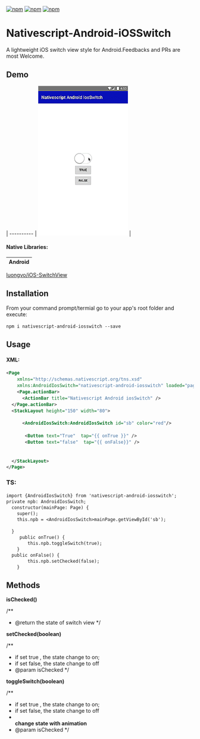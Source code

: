 [![npm](https://img.shields.io/npm/v/nativescript-number-progressbar.svg)](https://www.npmjs.com/package/nativescript-number-progressbar)
[![npm](https://img.shields.io/npm/l/nativescript-number-progressbar.svg)](https://www.npmjs.com/package/nativescript-number-progressbar)
[![npm](https://img.shields.io/npm/dt/nativescript-number-progressbar.svg?label=npm%20d%2fls)](https://www.npmjs.com/package/nativescript-number-progressbar)

# Nativescript-Android-iOSSwitch 
A lightweight iOS switch view style for Android.Feedbacks and PRs are most Welcome.

## Demo


 | 
---------- | 
![alt text](screenshots/insta.gif) | 

#### Native Libraries: 
Android | 
---------- | 
[luongvo/iOS-SwitchView](https://github.com/luongvo/iOS-SwitchView) 

## Installation
From your command prompt/termial go to your app's root folder and execute:

`npm i nativescript-android-iosswitch --save`

## Usage
#### XML:
```XML
<Page 
    xmlns="http://schemas.nativescript.org/tns.xsd" 
    xmlns:AndroidIosSwitch="nativescript-android-iosswitch" loaded="pageLoaded"> 
    <Page.actionBar>
      <ActionBar title="Nativescript Android iosSwitch" />
  </Page.actionBar>
  <StackLayout height="150" width="80">
   
      <AndroidIosSwitch:AndroidIosSwitch id="sb" color="red"/>
      
       <Button text="True"  tap="{{ onTrue }}" />
       <Button text="false"  tap="{{ onFalse}}" />
      
        
  </StackLayout>
</Page>

```

### TS:
```TS
import {AndroidIosSwitch} from 'nativescript-android-iosswitch';
private npb: AndroidIosSwitch;
  constructor(mainPage: Page) {
    super();
    this.npb = <AndroidIosSwitch>mainPage.getViewById('sb');

  }
     public onTrue() {
        this.npb.toggleSwitch(true);
    }
  public onFalse() {
        this.npb.setChecked(false);
    }

```




## Methods

**isChecked()**

/**
  * @return the state of switch view
  */
  
**setChecked(boolean)**

/**
  * if set true , the state change to on;
  * if set false, the state change to off
  * @param isChecked
  */
     
**toggleSwitch(boolean)**

/**
  * if set true , the state change to on;
  * if set false, the state change to off
  * <br><b>change state with animation</b>
  * @param isChecked
  */




